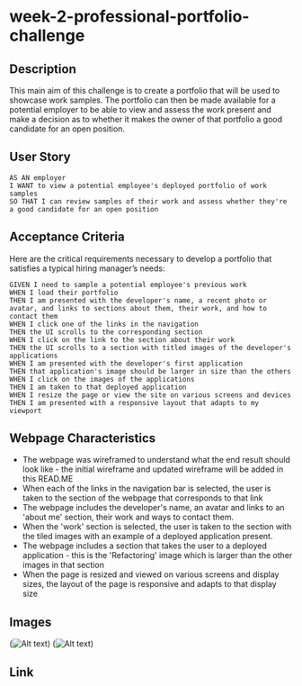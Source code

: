 # week-2-professional-portfolio-challenge


## Description

This main aim of this challenge is to create a portfolio that will be used to showcase work samples. The portfolio can then be made available for a potential employer to be able to view and assess the work present and make a decision as to whether it makes the owner of that portfolio a good candidate for an open position.  

## User Story

```
AS AN employer
I WANT to view a potential employee's deployed portfolio of work samples
SO THAT I can review samples of their work and assess whether they're a good candidate for an open position
```


## Acceptance Criteria

Here are the critical requirements necessary to develop a portfolio that satisfies a typical hiring manager’s needs:

```
GIVEN I need to sample a potential employee's previous work
WHEN I load their portfolio
THEN I am presented with the developer's name, a recent photo or avatar, and links to sections about them, their work, and how to contact them
WHEN I click one of the links in the navigation
THEN the UI scrolls to the corresponding section
WHEN I click on the link to the section about their work
THEN the UI scrolls to a section with titled images of the developer's applications
WHEN I am presented with the developer's first application
THEN that application's image should be larger in size than the others
WHEN I click on the images of the applications
THEN I am taken to that deployed application
WHEN I resize the page or view the site on various screens and devices
THEN I am presented with a responsive layout that adapts to my viewport
```

## Webpage Characteristics

* The webpage was wireframed to understand what the end result should look like - the initial wireframe and updated wireframe will be added in this READ.ME 
* When each of the links in the navigation bar is selected, the user is taken to the section of the webpage that corresponds to that link
* The webpage includes the developer's name, an avatar and links to an 'about me' section, their work and ways to contact them.
* When the 'work' section is selected, the user is taken to the section with the tiled images with an example of a deployed application present.  
* The webpage includes a section that takes the user to a deployed application - this is the 'Refactoring' image which is larger than the other images in that section
* When the page is resized and viewed on various screens and display sizes, the layout of the page is responsive and adapts to that display size

## Images

(![Alt text](<Initial Wireframe.png>))
(![Alt text](<Updated Wireframe.png>))



## Link